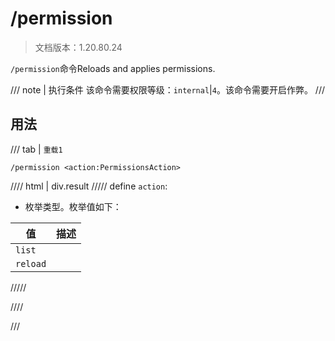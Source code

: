 # /permission

> 文档版本：1.20.80.24

`/permission`命令Reloads and applies permissions.

/// note | 执行条件
该命令需要权限等级：`internal`|`4`。该命令需要开启作弊。
///

## 用法

/// tab | `重载1`
```mcfunction
/permission <action:PermissionsAction>
```

//// html | div.result
///// define
`action`: <!-- md:samp PermissionsAction -->

- 枚举类型。枚举值如下：

|值|描述|
|---|---|
|`list`||
|`reload`||



/////

////

///
